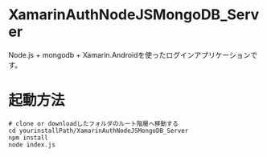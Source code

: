 # XamarinAuthNodeJSMongoDB_Server
Node.js + mongodb + Xamarin.Androidを使ったログインアプリケーションです。

# 起動方法
```
# clone or downloadしたフォルダのルート階層へ移動する
cd yourinstallPath/XamarinAuthNodeJSMongoDB_Server
npm install
node index.js
```
